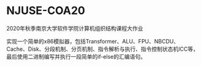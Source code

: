 # NJUSE-COA20
 2020年秋季南京大学软件学院计算机组织结构课程大作业

实现一个简单的x86模拟器，包括Transformer、ALU、FPU、NBCDU、Cache、Disk、分段机制、分页机制、指令解析与执行、指令控制状态机ICC等，最后使用二进制编写并执行一段简单的if-else的汇编语句。